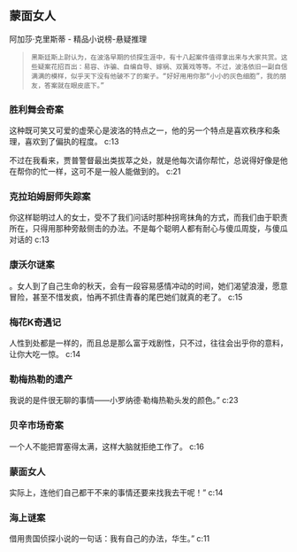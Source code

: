 ## 蒙面女人

阿加莎·克里斯蒂  -  精品小说榜-悬疑推理

>     黑斯廷斯上尉认为，在波洛早期的侦探生涯中，有十八起案件值得拿出来与大家共赏。这些疑案花招百出：易容、诈骗、自编自导、嫁祸、双簧戏等等。不过，波洛依旧一副自信满满的模样，似乎天下没有他破不了的案子。“好好用用你那“小小的灰色细胞”，我的朋友，答案就在眼皮底下。”


### 胜利舞会奇案

这种既可笑又可爱的虚荣心是波洛的特点之一，他的另一个特点是喜欢秩序和条理，喜欢到了偏执的程度。 c:13

不过在我看来，贾普警督最出类拔萃之处，就是他每次请你帮忙，总说得好像是他在帮你的忙一样，这可不是一般人能做到的。 c:21

### 克拉珀姆厨师失踪案

你这样聪明过人的女士，受不了我们问话时那种拐弯抹角的方式，而我们由于职责所在，只得用那种旁敲侧击的办法。不是每个聪明人都有耐心与傻瓜周旋，与傻瓜对话的 c:13

### 康沃尔谜案

。女人到了自己生命的秋天，会有一段容易感情冲动的时间，她们渴望浪漫，愿意冒险，甚至不惜发疯，怕再不抓住青春的尾巴她们就真的老了。 c:15

### 梅花K奇遇记

人性到处都是一样的，而且总是那么富于戏剧性，只不过，往往会出乎你的意料，让你大吃一惊。 c:14

### 勒梅热勒的遗产

我说的是件很无聊的事情——小罗纳德·勒梅热勒头发的颜色。” c:23

### 贝辛市场奇案

一个人不能把胃塞得太满，这样大脑就拒绝工作了。 c:16

### 蒙面女人

实际上，连他们自己都干不来的事情还要来找我去干呢！” c:14

### 海上谜案

借用贵国侦探小说的一句话：我有自己的办法，华生。” c:11
